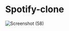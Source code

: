 # Spotify-clone
![Screenshot (58)](https://github.com/Jeeveshmahato/Spotify-clone/assets/93731220/bd623a51-a3b7-45cd-969f-cc8dd7ae486b)
